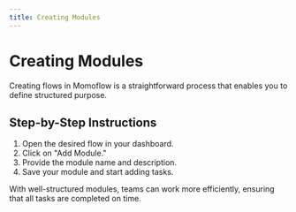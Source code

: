 ```yaml
---
title: Creating Modules
---
```


# Creating Modules
Creating flows in Momoflow is a straightforward process that enables you to define structured purpose.

## Step-by-Step Instructions
1. Open the desired flow in your dashboard.
2. Click on "Add Module."
3. Provide the module name and description.
4. Save your module and start adding tasks.

With well-structured modules, teams can work more efficiently, ensuring that all tasks are completed on time.
